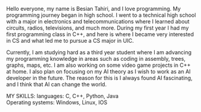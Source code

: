 Hello everyone, my name is Besian Tahiri, and I love programming. My programming journey began in high school. I went to a technical high school with a major in electronics and telecommunications where I learned about circuits, radios, televisions, and much more. During my first year I had my first programming class in C++, and here is where I became very interested in CS and what led me to pursue a CS major in UIC.

Currently, I am studying hard as a third year student where I am advancing my programming knowledge in areas such as coding in assembly, trees, graphs, maps, etc. I am also working on some video game projects in C++ at home. I also plan on focusing on my AI theory as I wish to work as an AI developer in the future. The reason for this is I always found AI fascinating, and I think that AI can change the world.

MY SKILLS:
languages: C, C++, Python, Java   
Operating systems: Windows, Linux, IOS

